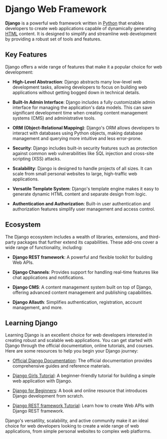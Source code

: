 # Django Web Framework

**Django** is a powerful web framework written in [Python](/wiki/Python) that enables developers to create web applications capable of dynamically generating [HTML](/wiki/HTML) content. It is designed to simplify and streamline web development by providing a robust set of tools and features.

## Key Features

Django offers a wide range of features that make it a popular choice for web development:

- **High-Level Abstraction**: Django abstracts many low-level web development tasks, allowing developers to focus on building web applications without getting bogged down in technical details.

- **Built-In Admin Interface**: Django includes a fully customizable admin interface for managing the application's data models. This can save significant development time when creating content management systems (CMS) and administrative tools.

- **ORM (Object-Relational Mapping)**: Django's ORM allows developers to interact with databases using Python objects, making database management and querying more intuitive and less error-prone.

- **Security**: Django includes built-in security features such as protection against common web vulnerabilities like SQL injection and cross-site scripting (XSS) attacks.

- **Scalability**: Django is designed to handle projects of all sizes. It can scale from small personal websites to large, high-traffic web applications.

- **Versatile Template System**: Django's template engine makes it easy to generate dynamic HTML content and separate design from logic.

- **Authentication and Authorization**: Built-in user authentication and authorization features simplify user management and access control.

## Ecosystem

The Django ecosystem includes a wealth of libraries, extensions, and third-party packages that further extend its capabilities. These add-ons cover a wide range of functionality, including:

- **Django REST framework**: A powerful and flexible toolkit for building Web APIs.

- **Django Channels**: Provides support for handling real-time features like chat applications and notifications.

- **Django CMS**: A content management system built on top of Django, offering advanced content management and publishing capabilities.

- **Django Allauth**: Simplifies authentication, registration, account management, and more.

## Learning Django

Learning Django is an excellent choice for web developers interested in creating robust and scalable web applications. You can get started with Django through the official documentation, online tutorials, and courses. Here are some resources to help you begin your Django journey:

- [Official Django Documentation](https://docs.djangoproject.com/): The official documentation provides comprehensive guides and reference materials.

- [Django Girls Tutorial](https://tutorial.djangogirls.org/): A beginner-friendly tutorial for building a simple web application with Django.

- [Django for Beginners](https://djangoforbeginners.com/): A book and online resource that introduces Django development from scratch.

- [Django REST framework Tutorial](https://www.django-rest-framework.org/tutorial/): Learn how to create Web APIs with Django REST framework.

Django's versatility, scalability, and active community make it an ideal choice for web developers looking to create a wide range of web applications, from simple personal websites to complex web platforms.